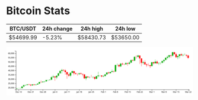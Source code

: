 # Bitcoin Stats

BTC/USDT|24h change|24h high|24h low|
|---|---|---|---|
|$54699.99|-5.23%|$58430.73|$53650.00|

<img src="./chart.svg">
